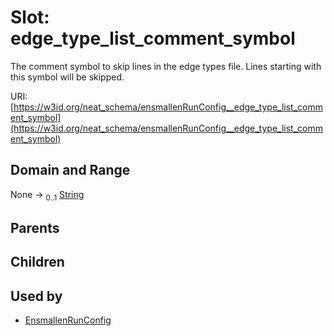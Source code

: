 
# Slot: edge_type_list_comment_symbol


The comment symbol to skip lines in the edge types file. Lines starting with this symbol will be skipped.

URI: [https://w3id.org/neat_schema/ensmallenRunConfig__edge_type_list_comment_symbol](https://w3id.org/neat_schema/ensmallenRunConfig__edge_type_list_comment_symbol)


## Domain and Range

None &#8594;  <sub>0..1</sub> [String](types/String.md)

## Parents


## Children


## Used by

 * [EnsmallenRunConfig](EnsmallenRunConfig.md)
